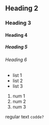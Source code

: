 ## Heading 2
### Heading 3
#### Heading 4
##### Heading 5
###### Heading 6

- list 1
- list 2
- list 3

1. num 1
2. num 2
3. num 3

regular text
``` codde? ```
